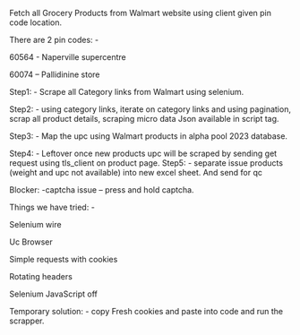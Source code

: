 

Fetch all Grocery Products from Walmart website using client given pin code location. 

 

There are 2 pin codes: -  

60564 - Naperville supercentre 

60074 – Pallidinine store 

 

Step1: - Scrape all Category links from Walmart using selenium. 

Step2: - using category links, iterate on category links and using pagination, scrap all product details, scraping micro data Json available in script tag. 

Step3: - Map the upc using Walmart products in alpha pool 2023 database. 

Step4: - Leftover once new products upc will be scraped by sending get request using tls_client on product page. 
Step5: - separate issue products (weight and upc not available) into new excel sheet. And send for qc 

 

Blocker: -captcha issue – press and hold captcha. 

 

Things we have tried: - 

Selenium wire 

Uc Browser 

Simple requests with cookies 

Rotating headers 

Selenium JavaScript  off 

 

Temporary solution: - copy Fresh cookies and paste into code and run the scrapper. 
